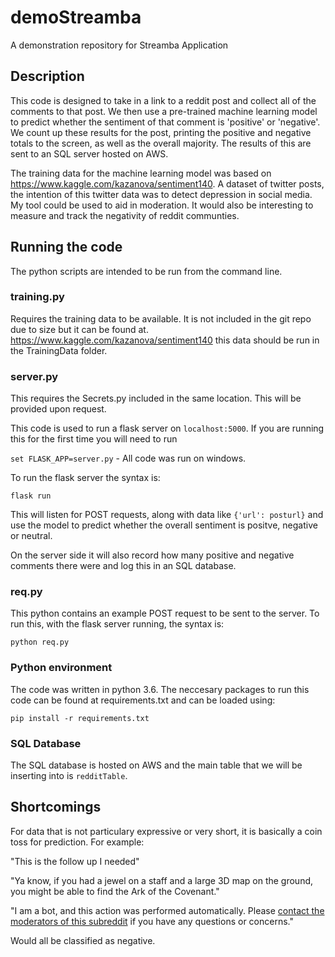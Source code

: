 # demoStreamba
A demonstration repository for Streamba Application

## Description
This code is designed to take in a link to a reddit post and collect all of the comments to that post. We then use a pre-trained machine learning model to predict whether the sentiment of that comment is 'positive' or 'negative'. We count up these results for the post, printing the positive and negative totals to the screen, as well as the overall majority. The results of this are sent to an SQL server hosted on AWS.

The training data for the machine learning model was based on https://www.kaggle.com/kazanova/sentiment140. A dataset of twitter posts, the intention of this twitter data was to detect depression in social media. My tool could be used to aid in moderation. It would also be interesting to measure and track the negativity of reddit communties.

## Running the code
The python scripts are intended to be run from the command line. 

### training.py 
Requires the training data to be available. It is not included in the git repo due to size but it can be found at. https://www.kaggle.com/kazanova/sentiment140
this data should be run in the TrainingData folder.

### server.py
This requires the Secrets.py included in the same location. This will be provided upon request.

This code is used to run a flask server on `localhost:5000`. If you are running this for the first time you will need to run 

`set FLASK_APP=server.py` - All code was run on windows.

To run the flask server the syntax is:

`flask run`

This will listen for POST requests, along with data like `{'url': posturl}` and use the model to predict whether the overall sentiment is positve, negative or neutral.

On the server side it will also record how many positive and negative comments there were and log this in an SQL database.

### req.py
This python contains an example POST request to be sent to the server. To run this, with the flask server running, the syntax is:

`python req.py`

### Python environment
The code was written in python 3.6. The neccesary packages to run this code can be found at requirements.txt and can be loaded using:

`pip install -r requirements.txt`
 
### SQL Database
The SQL database is hosted on AWS and the main table that we will be inserting into is `redditTable`.

## Shortcomings
For data that is not particulary expressive or very short, it is basically a coin toss for prediction. For example:

"This is the follow up I needed"

"Ya know, if you had a jewel on a staff and a large 3D map on the ground, you might be able to find the Ark of the Covenant."

"I am a bot, and this action was performed automatically. Please [contact the moderators of this subreddit](/message/compose/?to=/r/politics) if you have any questions or concerns."

Would all be classified as negative.
